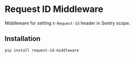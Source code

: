 # Request ID Middleware

Middleware for setting `X-Request-Id` header in Sentry scope.

## Installation

```bash
pip install request-id-middleware
